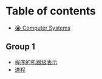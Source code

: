 # Table of contents

* [😭 Computer Systems](README.md)

## Group 1

* [程序的机器级表示](group-1/cheng-xu-de-ji-qi-ji-biao-shi.md)
* [进程](group-1/jin-cheng.md)
